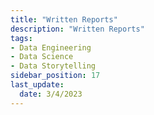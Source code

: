 ```yaml
---
title: "Written Reports"
description: "Written Reports"
tags: 
- Data Engineering
- Data Science
- Data Storytelling
sidebar_position: 17
last_update:
  date: 3/4/2023
---
```



